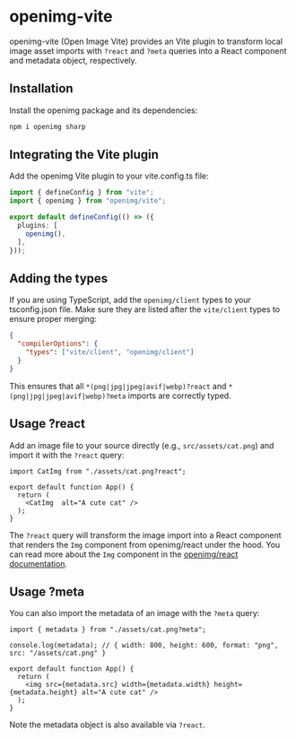 # openimg-vite

openimg-vite (Open Image Vite) provides an Vite plugin to transform local image asset imports with `?react` and `?meta` queries into a React component and metadata object, respectively.

## Installation

Install the openimg package and its dependencies:

```bash
npm i openimg sharp
```

## Integrating the Vite plugin

Add the openimg Vite plugin to your vite.config.ts file:

```typescript
import { defineConfig } from "vite";
import { openimg } from "openimg/vite";

export default defineConfig(() => ({
  plugins: [
    openimg(),
  ],
}));
```

## Adding the types

If you are using TypeScript, add the `openimg/client` types to your tsconfig.json file. Make sure they are listed after the `vite/client` types to ensure proper merging:

```json
{
  "compilerOptions": {
    "types": ["vite/client", "openimg/client"]
  }
}
```

This ensures that all `*(png|jpg|jpeg|avif|webp)?react` and `*(png|jpg|jpeg|avif|webp)?meta` imports are correctly typed.

## Usage ?react

Add an image file to your source directly (e.g., `src/assets/cat.png`) and import it with the `?react` query:

```tsx
import CatImg from "./assets/cat.png?react";

export default function App() {
  return (
    <CatImg  alt="A cute cat" />
  );
}
```

The `?react` query will transform the image import into a React component that renders the `Img` component from openimg/react under the hood. You can read more about the `Img` component in the [openimg/react documentation](./react.md).

## Usage ?meta

You can also import the metadata of an image with the `?meta` query:

```tsx
import { metadata } from "./assets/cat.png?meta";

console.log(metadata); // { width: 800, height: 600, format: "png", src: "/assets/cat.png" }

export default function App() {
  return (
    <img src={metadata.src} width={metadata.width} height={metadata.height} alt="A cute cat" />
  );
}
```

Note the metadata object is also available via `?react`.